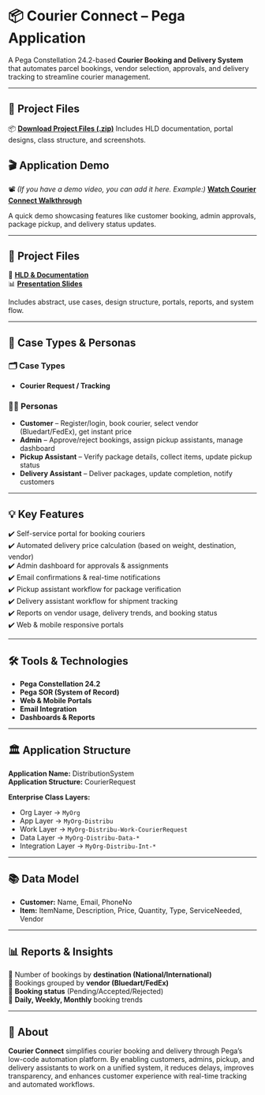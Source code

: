 # 📦 Courier Connect – Pega Application
A Pega Constellation 24.2-based **Courier Booking and Delivery System** that automates parcel bookings, vendor selection, approvals, and delivery tracking to streamline courier management.

---
## 📂 Project Files
📦 [**Download Project Files (.zip)**]() 
Includes HLD documentation, portal designs, class structure, and screenshots.

## 🎬 Application Demo
📽️ *(If you have a demo video, you can add it here. Example:)*
[**Watch Courier Connect Walkthrough**](#)

A quick demo showcasing features like customer booking, admin approvals, package pickup, and delivery status updates.

---

## 📂 Project Files
📄 [**HLD & Documentation**](./CourierConnect.docx)  
📊 [**Presentation Slides**](./Courier%20Connect.pptx)  

Includes abstract, use cases, design structure, portals, reports, and system flow.

---

## 👥 Case Types & Personas
### 🗂️ Case Types
- **Courier Request / Tracking**

### 👩‍💼 Personas
- **Customer** – Register/login, book courier, select vendor (Bluedart/FedEx), get instant price  
- **Admin** – Approve/reject bookings, assign pickup assistants, manage dashboard  
- **Pickup Assistant** – Verify package details, collect items, update pickup status  
- **Delivery Assistant** – Deliver packages, update completion, notify customers  

---

## 💡 Key Features
✔️ Self-service portal for booking couriers  
✔️ Automated delivery price calculation (based on weight, destination, vendor)  
✔️ Admin dashboard for approvals & assignments  
✔️ Email confirmations & real-time notifications  
✔️ Pickup assistant workflow for package verification  
✔️ Delivery assistant workflow for shipment tracking  
✔️ Reports on vendor usage, delivery trends, and booking status  
✔️ Web & mobile responsive portals  

---

## 🛠️ Tools & Technologies
- **Pega Constellation 24.2**  
- **Pega SOR (System of Record)**  
- **Web & Mobile Portals**  
- **Email Integration**  
- **Dashboards & Reports**  

---

## 🏛️ Application Structure
**Application Name:** DistributionSystem  
**Application Structure:** CourierRequest  

**Enterprise Class Layers:**  
- Org Layer → `MyOrg`  
- App Layer → `MyOrg-Distribu`  
- Work Layer → `MyOrg-Distribu-Work-CourierRequest`  
- Data Layer → `MyOrg-Distribu-Data-*`  
- Integration Layer → `MyOrg-Distribu-Int-*`  

---

## 📚 Data Model
- **Customer:** Name, Email, PhoneNo  
- **Item:** ItemName, Description, Price, Quantity, Type, ServiceNeeded, Vendor  

---

## 📊 Reports & Insights
📌 Number of bookings by **destination (National/International)**  
📌 Bookings grouped by **vendor (Bluedart/FedEx)**  
📌 **Booking status** (Pending/Accepted/Rejected)  
📌 **Daily, Weekly, Monthly** booking trends  

---

## 📢 About
**Courier Connect** simplifies courier booking and delivery through Pega’s low-code automation platform. By enabling customers, admins, pickup, and delivery assistants to work on a unified system, it reduces delays, improves transparency, and enhances customer experience with real-time tracking and automated workflows.
